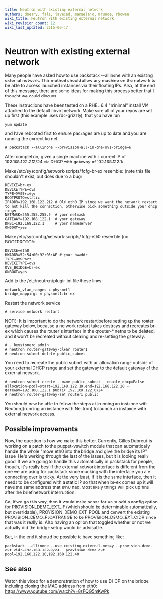 ```yaml
---
title: Neutron with existing external network
authors: dneary, fale, javexed, mangelajo, mrunge, rbowen
wiki_title: Neutron with existing external network
wiki_revision_count: 12
wiki_last_updated: 2015-06-17
---
```


# Neutron with existing external network

Many people have asked how to use packstack --allinone with an existing external network. This method should allow any machine on the network to be able to access launched instances via their floating IPs. Also, at the end of this message, there are some ideas for making this process better that I thought we could discuss.

These instructions have been tested on a RHEL 6.4 "minimal" install VM attached to the default libvirt network. Make sure all of your repos are set up first (this example uses rdo-grizzly), that you have run

    yum update

and have rebooted first to ensure packages are up to date and you are running the correct kernel.

    # packstack --allinone --provision-all-in-one-ovs-bridge=n

After completion, given a single machine with a current IP of 192.168.122.212/24 via DHCP with gateway of 192.168.122.1:

Make /etc/sysconfig/network-scripts/ifcfg-br-ex resemble: (note this file shouldn't exist, but does due to a bug)

    DEVICE=br-ex
    DEVICETYPE=ovs
    TYPE=OVSBridge
    BOOTPROTO=static
    IPADDR=192.168.122.212 # Old eth0 IP since we want the network restart to not kill the connection, otherwise pick something outside your dhcp range
    NETMASK=255.255.255.0  # your netmask
    GATEWAY=192.168.122.1  # your gateway
    DNS1=192.168.122.1     # your nameserver
    ONBOOT=yes

Make /etc/sysconfig/network-scripts/ifcfg-eth0 resemble (no BOOTPROTO!):

    DEVICE=eth0
    HWADDR=52:54:00:92:05:AE # your hwaddr
    TYPE=OVSPort
    DEVICETYPE=ovs
    OVS_BRIDGE=br-ex
    ONBOOT=yes

Add to the /etc/neutron/plugin.ini file these lines:

    network_vlan_ranges = physnet1
    bridge_mappings = physnet1:br-ex

Restart the network service

    # service network restart

NOTE: It is important to do the network restart before setting up the router gateway below, because a network restart takes destroys and recreates br-ex which causes the router's interface in the qrouter-\* netns to be deleted, and it won't be recreated without clearing and re-setting the gateway.

    # . keystonerc_admin
    # neutron router-gateway-clear router1
    # neutron subnet-delete public_subnet

You need to recreate the public subnet with an allocation range outside of your external DHCP range and set the gateway to the default gateway of the external network.

    # neutron subnet-create --name public_subnet --enable_dhcp=False --allocation-pool=start=192.168.122.10,end=192.168.122.20 --gateway=192.168.122.1 public 192.168.122.0/24
    # neutron router-gateway-set router1 public

You should now be able to follow the steps at [running an instance with Neutron](running an instance with Neutron) to launch an instance with external network access.

## Possible improvements

Now, the question is how we make this better. Currently, Gilles Dubreuil is working on a patch to the puppet-vswitch module that can automatically handle the whole "move eth0 into the bridge and give the bridge its IP" issue. He's working through the last of the issues, but it is looking really good. If we are going to handle this automatically in packstack for people, though, it's really best if the external network interface is different from the one we are using for packstack since mucking with the interface you are connecting over is tricky. At the very least, if it is the same interface, then it needs to be configured with a static IP so that when br-ex comes up it will have the same address that eth0 had. Most likely things will pick up fine after the brief network interruption.

So, if we go this way, then it would make sense for us to add a config option for PROVISION_DEMO_EXT_IF (which should be determinable automatically, but overridable), PROVISION_DEMO_EXT_POOL and convert the existing PROVISION_DEMO_FLOATRANGE to be PROVISION_DEMO_EXT_CIDR since that was it really is. Also having an option that toggled whether or not we actually did the bridge setup would be advisable.

But, in the end it should be possible to have something like:

    packstack --allinone --use-existing-external-net=y --provision-demo-ext-cidr=192.168.122.0/24 --provision-demo-ext-pool=192.168.122.10,192.168.122.40

## See also

Watch this video for a demonstration of how to use DHCP on the bridge, including cloning the MAC address from eth0: <https://www.youtube.com/watch?v=8zFQG5mKwPk>
